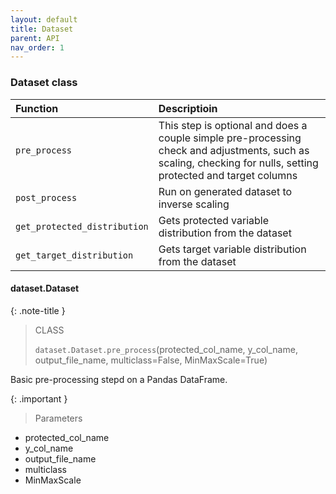 ```yaml
---
layout: default
title: Dataset
parent: API
nav_order: 1
---
```


### Dataset class

| Function     | Descriptioin      |
|:-------------|:------------------|
| `pre_process`| This step is optional and does a couple simple pre-processing check and adjustments, such as scaling, checking for nulls, setting protected and target columns |
| `post_process` | Run on generated dataset to inverse scaling |
| `get_protected_distribution`           | Gets protected variable distribution from the dataset |
| `get_target_distribution`           | Gets target variable distribution from the dataset |


#### dataset.Dataset
{: .note-title }
> CLASS
>
> `dataset.Dataset.pre_process`(protected_col_name, y_col_name, output_file_name, multiclass=False, MinMaxScale=True)

Basic pre-processing stepd on a Pandas DataFrame.

{: .important }
> Parameters

- protected_col_name
- y_col_name
- output_file_name
- multiclass
- MinMaxScale
